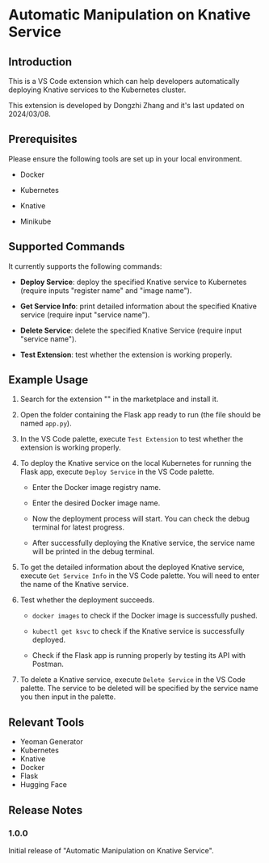 # Automatic Manipulation on Knative Service 

## Introduction

This is a VS Code extension which can help developers automatically deploying Knative services to the Kubernetes cluster. 

This extension is developed by Dongzhi Zhang and it's last updated on 2024/03/08.

## Prerequisites

Please ensure the following tools are set up in your local environment.

- Docker

- Kubernetes

- Knative

- Minikube

## Supported Commands

It currently supports the following commands:
 
 - **Deploy Service**: deploy the specified Knative service to Kubernetes (require inputs "register name" and "image name").

 - **Get Service Info**: print detailed information about the specified Knative service (require input "service name").
 
 - **Delete Service**: delete the specified Knative Service (require input "service name").
 
 - **Test Extension**: test whether the extension is working properly.

## Example Usage

1. Search for the extension "" in the marketplace and install it.

2. Open the folder containing the Flask app ready to run (the file should be named `app.py`).

3. In the VS Code palette, execute `Test Extension` to test whether the extension is working properly.

4. To deploy the Knative service on the local Kubernetes for running the Flask app, execute `Deploy Service` in the VS Code palette. 

    - Enter the Docker image registry name.

    - Enter the desired Docker image name.

    - Now the deployment process will start. You can check the debug terminal for latest progress.

    - After successfully deploying the Knative service, the service name will be printed in the debug terminal.

5. To get the detailed information about the deployed Knative service, execute `Get Service Info` in the VS Code palette. You will need to enter the name of the Knative service.

6. Test whether the deployment succeeds.

    - `docker images` to check if the Docker image is successfully pushed. 

    - `kubectl get ksvc` to check if the Knative service is successfully deployed.

    - Check if the Flask app is running properly by testing its API with Postman.   

7. To delete a Knative service, execute `Delete Service` in the VS Code palette. The service to be deleted will be specified by the service name you then input in the palette.

## Relevant Tools

- Yeoman Generator
- Kubernetes
- Knative
- Docker
- Flask
- Hugging Face

## Release Notes

### 1.0.0

Initial release of "Automatic Manipulation on Knative Service". 

